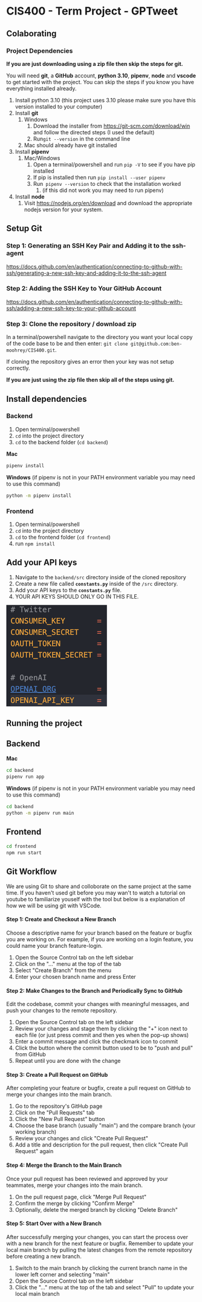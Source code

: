 # CIS400 - Term Project - GPTweet


## Colaborating

### Project Dependencies
**If you are just downloading using a zip file then skip the steps for git.**

You will need **git**, a **GitHub** account, **python 3.10**, **pipenv**, **node** and **vscode** to get started with the project. You can skip the steps if you know you have everything installed already.

1. Install python 3.10 (this project uses 3.10 please make sure you have this version installed to your computer)
2. Install **git**
   1. Windows
      1. Download the installer from https://git-scm.com/download/win and follow the directed steps (I used the default)
      2. Run`git --version` in the command line
   2. Mac should already have git installed
3. Install **pipenv**
   1. Mac/Windows
      1. Open a terminal/powershell and run `pip -V` to see if you have pip installed
      2. If pip is installed then run `pip install --user pipenv`
      3. Run` pipenv --version` to check that the installation worked
         1. (if this did not work you may need to run pipenv)
4. Install **node**
   1. Visit https://nodejs.org/en/download and download the appropriate nodejs version for your system.

## Setup Git

### Step 1: Generating an SSH Key Pair and Adding it to the ssh-agent
https://docs.github.com/en/authentication/connecting-to-github-with-ssh/generating-a-new-ssh-key-and-adding-it-to-the-ssh-agent


### Step 2: Adding the SSH Key to Your GitHub Account
https://docs.github.com/en/authentication/connecting-to-github-with-ssh/adding-a-new-ssh-key-to-your-github-account

### Step 3: Clone the repository / download zip
In a terminal/powershell navigate to the directory you want your local copy of the code base to be and then enter: `git clone git@github.com:ben-moohrey/CIS400.git`.

If cloning the repository gives an error then your key was not setup correctly.

**If you are just using the zip file then skip all of the steps using git.**



## Install dependencies

### Backend
1. Open terminal/powershell 
2. `cd` into the project directory
3. `cd` to the backend folder (`cd backend`)

**Mac**
```bash
pipenv install
```

**Windows** (if pipenv is not in your PATH environment variable you may need to use this command)
```bash
python -m pipenv install
```

### Frontend
1. Open terminal/powershell 
2. `cd` into the project directory
3. `cd` to the frontend folder (`cd frontend`)
4. run `npm install`

## Add your API keys
1. Navigate to the `backend/src` directory inside of the cloned repository
2. Create a new file called **`constants.py`** inside of the `/src` directory.
3. Add your API keys to the **`constants.py`** file.
4. YOUR API KEYS SHOULD ONLY GO IN THIS FILE.


![constants.py](/images/CONSTANTS.png)

## Running the project

## Backend

**Mac**
```bash
cd backend
pipenv run app
```
**Windows** (if pipenv is not in your PATH environment variable you may need to use this command)
```bash
cd backend
python -m pipenv run main
```
## Frontend
```bash
cd frontend
npm run start
```


## Git Workflow
We are using Git to share and colloborate on the same project at the same time. If you haven't used git before you may wan't to watch a tutorial on youtube to familiarize youself with the tool but below is a explanation of how we will be using git with VSCode.

#### Step 1: Create and Checkout a New Branch

Choose a descriptive name for your branch based on the feature or bugfix you are working on. For example, if you are working on a login feature, you could name your branch feature-login.

1. Open the Source Control tab on the left sidebar
2. Click on the "..." menu at the top of the tab
3. Select "Create Branch" from the menu
4. Enter your chosen branch name and press Enter
   
#### Step 2: Make Changes to the Branch and Periodically Sync to GitHub

Edit the codebase, commit your changes with meaningful messages, and push your changes to the remote repository.

1. Open the Source Control tab on the left sidebar
2. Review your changes and stage them by clicking the "+" icon next to each file (or just press commit and then yes when the pop-up shows)
3. Enter a commit message and click the checkmark icon to commit
4. Click the button where the commit button used to be to "push and pull" from GitHub 
5. Repeat until you are done with the change

#### Step 3: Create a Pull Request on GitHub

After completing your feature or bugfix, create a pull request on GitHub to merge your changes into the main branch.

1. Go to the repository's GitHub page
2. Click on the "Pull Requests" tab
3. Click the "New Pull Request" button
4. Choose the base branch (usually "main") and the compare branch (your working branch)
5. Review your changes and click "Create Pull Request"
6. Add a title and description for the pull request, then click "Create Pull Request" again

#### Step 4: Merge the Branch to the Main Branch

Once your pull request has been reviewed and approved by your teammates, merge your changes into the main branch.

1. On the pull request page, click "Merge Pull Request"
2. Confirm the merge by clicking "Confirm Merge"
3. Optionally, delete the merged branch by clicking "Delete Branch"

#### Step 5: Start Over with a New Branch

After successfully merging your changes, you can start the process over with a new branch for the next feature or bugfix. Remember to update your local main branch by pulling the latest changes from the remote repository before creating a new branch.

1. Switch to the main branch by clicking the current branch name in the lower left corner and selecting "main"
2. Open the Source Control tab on the left sidebar
3. Click the "..." menu at the top of the tab and select "Pull" to update your local main branch

